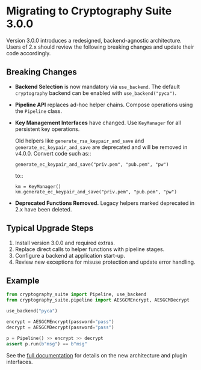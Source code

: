 # Migrating to Cryptography Suite 3.0.0

Version 3.0.0 introduces a redesigned, backend-agnostic architecture. Users of
2.x should review the following breaking changes and update their code
accordingly.

## Breaking Changes

- **Backend Selection** is now mandatory via `use_backend`. The default
  `cryptography` backend can be enabled with `use_backend("pyca")`.
- **Pipeline API** replaces ad-hoc helper chains. Compose operations using the
  `Pipeline` class.
- **Key Management Interfaces** have changed. Use `KeyManager` for all
  persistent key operations.

  Old helpers like ``generate_rsa_keypair_and_save`` and
  ``generate_ec_keypair_and_save`` are deprecated and will be removed in
  v4.0.0. Convert code such as::

      generate_ec_keypair_and_save("priv.pem", "pub.pem", "pw")

  to::

      km = KeyManager()
      km.generate_ec_keypair_and_save("priv.pem", "pub.pem", "pw")
- **Deprecated Functions Removed.** Legacy helpers marked deprecated in 2.x have
  been deleted.

## Typical Upgrade Steps

1. Install version 3.0.0 and required extras.
2. Replace direct calls to helper functions with pipeline stages.
3. Configure a backend at application start-up.
4. Review new exceptions for misuse protection and update error handling.

## Example

```python
from cryptography_suite import Pipeline, use_backend
from cryptography_suite.pipeline import AESGCMEncrypt, AESGCMDecrypt

use_backend("pyca")

encrypt = AESGCMEncrypt(password="pass")
decrypt = AESGCMDecrypt(password="pass")

p = Pipeline() >> encrypt >> decrypt
assert p.run(b"msg") == b"msg"
```

See the [full documentation](index.html) for details on the new architecture and
plugin interfaces.

